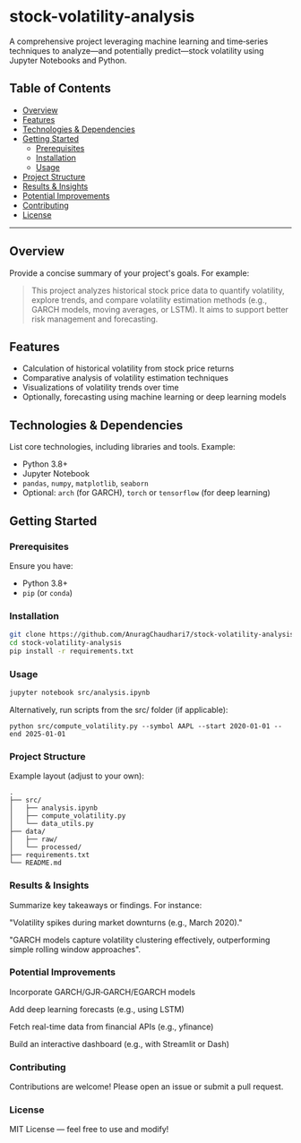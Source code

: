 # stock-volatility-analysis

A comprehensive project leveraging machine learning and time‑series techniques to analyze—and potentially predict—stock volatility using Jupyter Notebooks and Python.

##  Table of Contents
- [Overview](#overview)
- [Features](#features)
- [Technologies & Dependencies](#technologies--dependencies)
- [Getting Started](#getting‑started)
  - [Prerequisites](#prerequisites)
  - [Installation](#installation)
  - [Usage](#usage)
- [Project Structure](#project‑structure)
- [Results & Insights](#results‑--‑insights)
- [Potential Improvements](#potential‑improvements)
- [Contributing](#contributing)
- [License](#license)

---

## Overview  
Provide a concise summary of your project's goals. For example:  
>This project analyzes historical stock price data to quantify volatility, explore trends, and compare volatility estimation methods (e.g., GARCH models, moving averages, or LSTM). It aims to support better risk management and forecasting.

## Features
- Calculation of historical volatility from stock price returns
- Comparative analysis of volatility estimation techniques
- Visualizations of volatility trends over time
- Optionally, forecasting using machine learning or deep learning models

## Technologies & Dependencies  
List core technologies, including libraries and tools. Example:
- Python 3.8+
- Jupyter Notebook
- `pandas`, `numpy`, `matplotlib`, `seaborn`
- Optional: `arch` (for GARCH), `torch` or `tensorflow` (for deep learning)

## Getting Started

### Prerequisites
Ensure you have:
- Python 3.8+
- `pip` (or `conda`)

### Installation
```bash
git clone https://github.com/AnuragChaudhari7/stock‑volatility‑analysis.git
cd stock‑volatility‑analysis
pip install -r requirements.txt
```

### Usage
```bash
jupyter notebook src/analysis.ipynb
```
Alternatively, run scripts from the src/ folder (if applicable):

```
python src/compute_volatility.py --symbol AAPL --start 2020-01-01 --end 2025-01-01
```

### Project Structure
Example layout (adjust to your own):
```
.
├── src/
│   ├── analysis.ipynb
│   ├── compute_volatility.py
│   └── data_utils.py
├── data/
│   ├── raw/
│   └── processed/
├── requirements.txt
└── README.md
```
### Results & Insights
Summarize key takeaways or findings. For instance:

"Volatility spikes during market downturns (e.g., March 2020)."

"GARCH models capture volatility clustering effectively, outperforming simple rolling window approaches".

### Potential Improvements
Incorporate GARCH/GJR‑GARCH/EGARCH models

Add deep learning forecasts (e.g., using LSTM)

Fetch real-time data from financial APIs (e.g., yfinance)

Build an interactive dashboard (e.g., with Streamlit or Dash)

### Contributing
Contributions are welcome! Please open an issue or submit a pull request.

### License
MIT License — feel free to use and modify!



